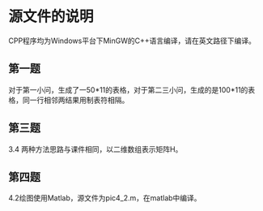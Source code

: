 # 源文件的说明

CPP程序均为Windows平台下MinGW的C++语言编译，请在英文路径下编译。
## 第一题
对于第一小问，生成了一50\*11的表格，对于第二三小问，生成的是100\*11的表格，同一行相邻两结果用制表符相隔。
## 第三题
3.4
两种方法思路与课件相同，以二维数组表示矩阵H。
## 第四题
4.2绘图使用Matlab，源文件为pic4_2.m，在matlab中编译。
